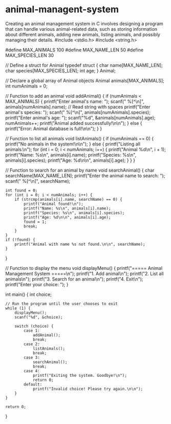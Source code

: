 # animal-managent-system
Creating an animal management system in C involves designing a program that can handle various animal-related data, such as storing information about different animals, adding new animals, listing animals, and possibly managing their details.
#include <stdio.h>
#include <string.h>

#define MAX_ANIMALS 100
#define MAX_NAME_LEN 50
#define MAX_SPECIES_LEN 30

// Define a struct for Animal
typedef struct {
    char name[MAX_NAME_LEN];
    char species[MAX_SPECIES_LEN];
    int age;
} Animal;

// Declare a global array of Animal objects
Animal animals[MAX_ANIMALS];
int numAnimals = 0;

// Function to add an animal
void addAnimal() {
    if (numAnimals < MAX_ANIMALS) {
        printf("Enter animal's name: ");
        scanf(" %[^\n]", animals[numAnimals].name);  // Read string with spaces
        printf("Enter animal's species: ");
        scanf(" %[^\n]", animals[numAnimals].species);
        printf("Enter animal's age: ");
        scanf("%d", &animals[numAnimals].age);
        numAnimals++;
        printf("Animal added successfully!\n\n");
    } else {
        printf("Error: Animal database is full!\n\n");
    }
}

// Function to list all animals
void listAnimals() {
    if (numAnimals == 0) {
        printf("No animals in the system!\n\n");
    } else {
        printf("Listing all animals:\n");
        for (int i = 0; i < numAnimals; i++) {
            printf("Animal %d\n", i + 1);
            printf("Name: %s\n", animals[i].name);
            printf("Species: %s\n", animals[i].species);
            printf("Age: %d\n\n", animals[i].age);
        }
    }
}

// Function to search for an animal by name
void searchAnimal() {
    char searchName[MAX_NAME_LEN];
    printf("Enter the animal name to search: ");
    scanf(" %[^\n]", searchName);

    int found = 0;
    for (int i = 0; i < numAnimals; i++) {
        if (strcmp(animals[i].name, searchName) == 0) {
            printf("Animal found!\n");
            printf("Name: %s\n", animals[i].name);
            printf("Species: %s\n", animals[i].species);
            printf("Age: %d\n\n", animals[i].age);
            found = 1;
            break;
        }
    }
    if (!found) {
        printf("Animal with name %s not found.\n\n", searchName);
    }
}

// Function to display the menu
void displayMenu() {
    printf("===== Animal Management System =====\n");
    printf("1. Add animal\n");
    printf("2. List all animals\n");
    printf("3. Search for an animal\n");
    printf("4. Exit\n");
    printf("Enter your choice: ");
}

int main() {
    int choice;

    // Run the program until the user chooses to exit
    while (1) {
        displayMenu();
        scanf("%d", &choice);

        switch (choice) {
            case 1:
                addAnimal();
                break;
            case 2:
                listAnimals();
                break;
            case 3:
                searchAnimal();
                break;
            case 4:
                printf("Exiting the system. Goodbye!\n");
                return 0;
            default:
                printf("Invalid choice! Please try again.\n\n");
        }
    }

    return 0;
}
